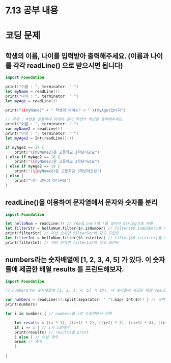 7.13 공부 내용
===
코딩 문제 
=== 

학생의 이름, 나이를 입력받아 출력해주세요. (이름과 나이를 각각 readLine() 으로 받으시면 됩니다)
---



```swift
import Foundation

print("이름 : ", terminator: " ")
let myName = readLine()!
print("나이 : ", terminator: " ")
let myAge = readLine()!

print("\(myName)" + " 학생의 나이는" + " \(myAge)입니다")

// 과제 : 4번을 응용하여 아래와 같이 학생의 학년을 출력해주세요.
print("이름 : ", terminator: " ")
var myName2 = readLine()!
print("나이 : ", terminator: " ")
let myAge2 = Int(readLine()!)!

if myAge2 == 17 {
    print("\(myName2)은 고등학교 1학년이군요")
} else if myAge2 == 18 {
    print("\(myName2)은 고등학교 2학년이군요")
} else if myAge2 == 19 {
    print("(\(myName2)은 고등학교 3학년이군요")
} else {
    print("너는 고딩이 아니군요")
}
```

readLine()을 이용하여 문자열에서 문자와 숫자를 분리
---
```swift
import Foundation

let helloNum = readLine()! // readLine()에 !를 넣어서 String으로 변환
let filterStr = helloNum.filter{$0.isNumber} // filter{$0.isNumber}를 이용하여 숫자만 꺼내기
print(filterStr) // 꺼낸 숫자만 filterStr에 담고 프린트
let filterInt = helloNum.filter{$0.isLetter} // filter{$0.isLetter}를 이용하여 문자만 꺼내기
print(filterInt) // 꺼낸 문자만 filterInt에 담고 프린트
```

numbers라는 숫자배열에 [1, 2, 3, 4, 5] 가 있다. 이 숫자들에 제곱한 배열 results 를 프린트해보자.
---
```swift
import Foundation

// numbers라는 숫자배열에 [1, 2, 3, 4, 5] 가 있다. 이 숫자들에 제곱한 배열 results 를 프린트해보자.

var numbers = readLine()!.split(separator: " ").map{ Int($0)! } // 공백 단위의 문자열을 입력받아 Int 배열로 변환하기
print(numbers)

for i in numbers { // numbers를 i로 순회하면서 반복

    let results = [(i * 1), ((i+1) * 2), ((i+2) * 3), ((i+3) * 4), ((i+4) * 5)] // 배열문을 작성
    if i == 1 { // i가 1일때만
    print(results) // results를 print
    } else { // 아닐 경우
    break // 중지
    }
    
}
```







